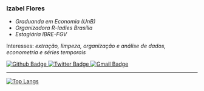### Izabel Flores
- *Graduanda em Economia (UnB)*
- *Organizadora R-ladies Brasília*
- *Estagiária IBRE-FGV*

Interesses: *extração, limpeza, organização e análise de dados, econometria e séries temporais*

<div id="badges">
  <a href="https://github.com/izabelflores">
    <img src="https://img.shields.io/badge/Github-black?style=for-the-badge&logo=github&logoColor=white" alt="Github Badge"/>
  </a>
  <a href="https://twitter.com/Iza_Flores_">
    <img src="https://img.shields.io/badge/Twitter-blue?style=for-the-badge&logo=twitter&logoColor=white" alt="Twitter Badge"/>
  </a>
    <a href="mailto:izabelflores9@gmail.com">
    <img src="https://img.shields.io/badge/Gmail-red?style=for-the-badge&logo=gmail&logoColor=white" alt="Gmail Badge"/>
  </a>
</div>

---

[![Top Langs](https://github-readme-stats.vercel.app/api/top-langs/?username=izabelflores&layout=compact&theme=vision-friendly-dark)](https://github.com/anuraghazra/github-readme-stats)
